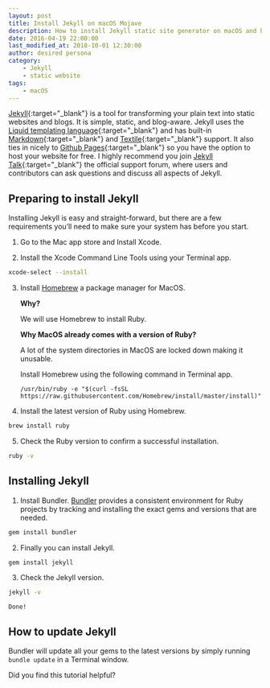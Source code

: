 ```yaml
---
layout: post
title: Install Jekyll on macOS Mojave
description: How to install Jekyll static site generator on macOS and host your static website on Github Pages.
date: 2016-04-19 22:00:00
last_modified_at: 2018-10-01 12:30:00
author: desired persona
category:
    - Jekyll
    - static website
tags:
    - macOS
---
```


[Jekyll](https://jekyllrb.com/){:target="_blank"} is a tool for transforming your plain text into static websites and blogs. It is simple, static, and blog-aware. Jekyll uses the [Liquid templating language](https://docs.shopify.com/themes/liquid-basics){:target="_blank"} and has built-in [Markdown](https://daringfireball.net/projects/markdown/){:target="_blank"} and [Textile](https://en.wikipedia.org/wiki/Textile_(markup_language)){:target="_blank"} support. It also ties in nicely to [Github Pages](https://pages.github.com/){:target="_blank"} so you have the option to host your website for free. I highly recommend you join [Jekyll Talk](https://talk.jekyllrb.com/){:target="_blank"} the official support forum, where users and contributors can ask questions and discuss all aspects of Jekyll.

## Preparing to install Jekyll

Installing Jekyll is easy and straight-forward, but there are a few requirements you’ll need to make sure your system has before you start.


1. Go to the Mac app store and Install Xcode.

2. Install the Xcode Command Line Tools using your Terminal app.
```sh
xcode-select --install
```

3. Install [Homebrew](https://brew.sh) a package manager for MacOS.

    **Why?**
    
    We will use Homebrew to install Ruby. 
    
    **Why MacOS already comes with a version of Ruby?**

    A lot of the system directories in MacOS are locked down making it unusable.

    Install Homebrew using the following command in Terminal app.
    ```
    /usr/bin/ruby -e "$(curl -fsSL https://raw.githubusercontent.com/Homebrew/install/master/install)"
    ```

4. Install the latest version of Ruby using Homebrew.
```sh
brew install ruby
```

5. Check the Ruby version to confirm a successful installation.
```sh
ruby -v
```


## Installing Jekyll

1. Install Bundler. [Bundler](https://bundler.io) provides a consistent environment for Ruby projects by tracking and installing the exact gems and versions that are needed.
```sh
gem install bundler
```

2. Finally you can install Jekyll.
```sh
gem install jekyll
```

3. Check the Jekyll version.
```sh
jekyll -v
```

    Done!

## How to update Jekyll

Bundler will update all your gems to the latest versions by simply running `bundle update` in a Terminal window.


Did you find this tutorial helpful?

